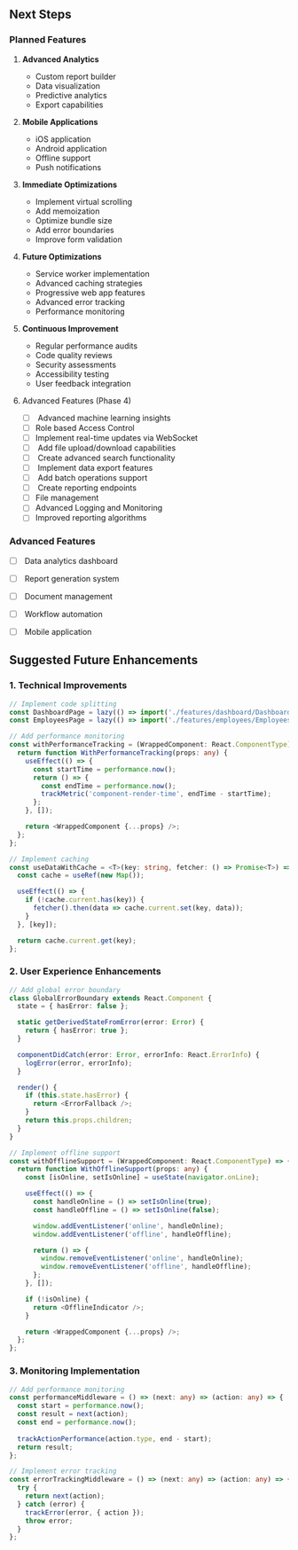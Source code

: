 
## Next Steps


### Planned Features

1. **Advanced Analytics**
    
    - Custom report builder
    - Data visualization
    - Predictive analytics
    - Export capabilities
2. **Mobile Applications**
    
    - iOS application
    - Android application
    - Offline support
    - Push notifications

1. **Immediate Optimizations**
    
    - Implement virtual scrolling
    - Add memoization
    - Optimize bundle size
    - Add error boundaries
    - Improve form validation
2. **Future Optimizations**
    
    - Service worker implementation
    - Advanced caching strategies
    - Progressive web app features
    - Advanced error tracking
    - Performance monitoring
3. **Continuous Improvement**
    
    - Regular performance audits
    - Code quality reviews
    - Security assessments
    - Accessibility testing
    - User feedback integration

1. Advanced Features (Phase 4)
    
    - [ ]  Advanced machine learning insights
    - [ ]  Role based Access Control
    - [ ]  Implement real-time updates via WebSocket
    - [ ]  Add file upload/download capabilities
    - [ ]  Create advanced search functionality
    - [ ]  Implement data export features
    - [ ]  Add batch operations support
    - [ ]  Create reporting endpoints
    - [ ]  File management
    - [ ]  Advanced Logging and Monitoring
    - [ ]  Improved reporting algorithms

### Advanced Features

- [ ]  Data analytics dashboard
- [ ]  Report generation system
- [ ]  Document management
- [ ]  Workflow automation
- [ ]  Mobile application


## Suggested Future Enhancements

### 1. Technical Improvements

```typescript
// Implement code splitting
const DashboardPage = lazy(() => import('./features/dashboard/DashboardPage'));
const EmployeesPage = lazy(() => import('./features/employees/EmployeesPage'));

// Add performance monitoring
const withPerformanceTracking = (WrappedComponent: React.ComponentType) => {
  return function WithPerformanceTracking(props: any) {
    useEffect(() => {
      const startTime = performance.now();
      return () => {
        const endTime = performance.now();
        trackMetric('component-render-time', endTime - startTime);
      };
    }, []);

    return <WrappedComponent {...props} />;
  };
};

// Implement caching
const useDataWithCache = <T>(key: string, fetcher: () => Promise<T>) => {
  const cache = useRef(new Map());

  useEffect(() => {
    if (!cache.current.has(key)) {
      fetcher().then(data => cache.current.set(key, data));
    }
  }, [key]);

  return cache.current.get(key);
};
```

### 2. User Experience Enhancements

```typescript
// Add global error boundary
class GlobalErrorBoundary extends React.Component {
  state = { hasError: false };

  static getDerivedStateFromError(error: Error) {
    return { hasError: true };
  }

  componentDidCatch(error: Error, errorInfo: React.ErrorInfo) {
    logError(error, errorInfo);
  }

  render() {
    if (this.state.hasError) {
      return <ErrorFallback />;
    }
    return this.props.children;
  }
}

// Implement offline support
const withOfflineSupport = (WrappedComponent: React.ComponentType) => {
  return function WithOfflineSupport(props: any) {
    const [isOnline, setIsOnline] = useState(navigator.onLine);

    useEffect(() => {
      const handleOnline = () => setIsOnline(true);
      const handleOffline = () => setIsOnline(false);

      window.addEventListener('online', handleOnline);
      window.addEventListener('offline', handleOffline);

      return () => {
        window.removeEventListener('online', handleOnline);
        window.removeEventListener('offline', handleOffline);
      };
    }, []);

    if (!isOnline) {
      return <OfflineIndicator />;
    }

    return <WrappedComponent {...props} />;
  };
};
```

### 3. Monitoring Implementation

```typescript
// Add performance monitoring
const performanceMiddleware = () => (next: any) => (action: any) => {
  const start = performance.now();
  const result = next(action);
  const end = performance.now();
  
  trackActionPerformance(action.type, end - start);
  return result;
};

// Implement error tracking
const errorTrackingMiddleware = () => (next: any) => (action: any) => {
  try {
    return next(action);
  } catch (error) {
    trackError(error, { action });
    throw error;
  }
};
```